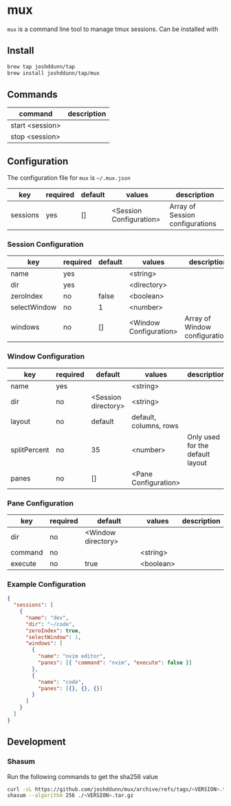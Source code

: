 # mux

`mux` is a command line tool to manage tmux sessions. Can be installed with

## Install

```sh
brew tap joshddunn/tap
brew install joshddunn/tap/mux
```

## Commands

| command           | description |
| ----------------- | ----------- |
| start \<session\> |             |
| stop \<session\>  |             |

## Configuration

The configuration file for `mux` is `~/.mux.json`

| key      | required | default | values                    | description                     |
| -------- | -------- | ------- | ------------------------- | ------------------------------- |
| sessions | yes      | []      | \<Session Configuration\> | Array of Session configurations |

### Session Configuration

| key          | required | default | values                   | description                    |
| ------------ | -------- | ------- | ------------------------ | ------------------------------ |
| name         | yes      |         | \<string\>               |                                |
| dir          | yes      |         | \<directory\>            |                                |
| zeroIndex    | no       | false   | \<boolean\>              |                                |
| selectWindow | no       | 1       | \<number\>               |                                |
| windows      | no       | []      | \<Window Configuration\> | Array of Window configurations |

### Window Configuration

| key          | required | default               | values                 | description                      |
| ------------ | -------- | --------------------- | ---------------------- | -------------------------------- |
| name         | yes      |                       | \<string\>             |                                  |
| dir          | no       | \<Session directory\> | \<string\>             |                                  |
| layout       | no       | default               | default, columns, rows |                                  |
| splitPercent | no       | 35                    | \<number\>             | Only used for the default layout |
| panes        | no       | []                    | \<Pane Configuration\> |                                  |

### Pane Configuration

| key     | required | default              | values      | description |
| ------- | -------- | -------------------- | ----------- | ----------- |
| dir     | no       | \<Window directory\> |             |             |
| command | no       |                      | \<string\>  |             |
| execute | no       | true                 | \<boolean\> |             |

### Example Configuration

```json
{
  "sessions": [
    {
      "name": "dev",
      "dir": "~/code",
      "zeroIndex": true,
      "selectWindow": 1,
      "windows": [
        {
          "name": "nvim editor",
          "panes": [{ "command": "nvim", "execute": false }]
        },
        {
          "name": "code",
          "panes": [{}, {}, {}]
        }
      ]
    }
  ]
}
```

## Development

### Shasum

Run the following commands to get the sha256 value

```sh
curl -sL https://github.com/joshddunn/mux/archive/refs/tags/<VERSION>.tar.gz > <VERSION>.tar.gz
shasum --algorithm 256 ./<VERSION>.tar.gz
```
